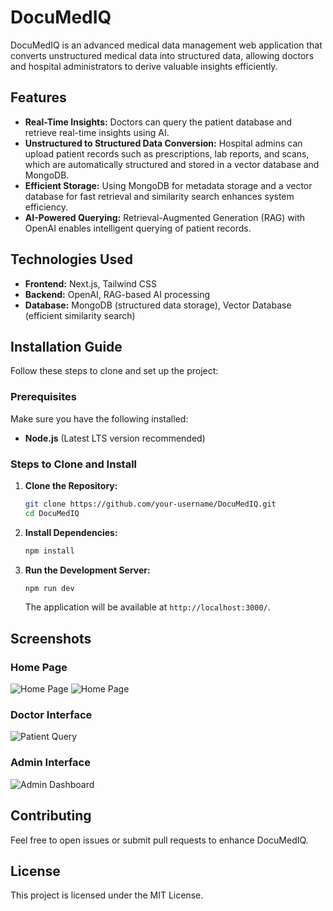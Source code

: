 # DocuMedIQ

DocuMedIQ is an advanced medical data management web application that converts unstructured medical data into structured data, allowing doctors and hospital administrators to derive valuable insights efficiently.

## Features
- **Real-Time Insights:** Doctors can query the patient database and retrieve real-time insights using AI.
- **Unstructured to Structured Data Conversion:** Hospital admins can upload patient records such as prescriptions, lab reports, and scans, which are automatically structured and stored in a vector database and MongoDB.
- **Efficient Storage:** Using MongoDB for metadata storage and a vector database for fast retrieval and similarity search enhances system efficiency.
- **AI-Powered Querying:** Retrieval-Augmented Generation (RAG) with OpenAI enables intelligent querying of patient records.

## Technologies Used
- **Frontend:** Next.js, Tailwind CSS
- **Backend:** OpenAI, RAG-based AI processing
- **Database:** MongoDB (structured data storage), Vector Database (efficient similarity search)

## Installation Guide
Follow these steps to clone and set up the project:

### Prerequisites
Make sure you have the following installed:
- **Node.js** (Latest LTS version recommended)

### Steps to Clone and Install

1. **Clone the Repository:**
   ```sh
   git clone https://github.com/your-username/DocuMedIQ.git
   cd DocuMedIQ
   ```

2. **Install Dependencies:**
   ```sh
   npm install
   ```


3. **Run the Development Server:**
   ```sh
   npm run dev
   ```
   The application will be available at `http://localhost:3000/`.

## Screenshots
### Home Page
![Home Page](screenshots/homepage1.jpg)
![Home Page](screenshots/homepage2.jpg)

### Doctor Interface
![Patient Query](screenshots/doctor.jpg)

### Admin Interface
![Admin Dashboard](screenshots/admin.jpg)

## Contributing
Feel free to open issues or submit pull requests to enhance DocuMedIQ.

## License
This project is licensed under the MIT License.